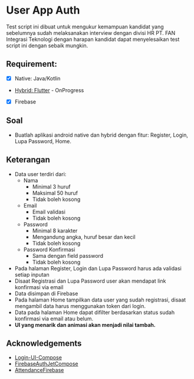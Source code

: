 # User App Auth
Test script ini dibuat untuk mengukur kemampuan kandidat yang sebelumnya sudah melaksanakan interview dengan divisi HR PT. FAN Integrasi Teknologi dengan harapan kandidat dapat menyelesaikan test script ini dengan sebaik mungkin.

## Requirement:
- [x] Native: Java/Kotlin
- [Hybrid: Flutter](https://github.com/RobbyAkbar/UserAppFlutter) - OnProgress
- [x] Firebase

## Soal
- Buatlah aplikasi android native dan hybrid dengan fitur: Register, Login, Lupa Password, Home.

## Keterangan
- Data user terdiri dari:
    * Nama
        * Minimal 3 huruf
        * Maksimal 50 huruf
        * Tidak boleh kosong
    * Email
        * Email validasi
        * Tidak boleh kosong
    * Password
        * Minimal 8 karakter
        * Mengandung angka, huruf besar dan kecil
        * Tidak boleh kosong
    * Password Konfirmasi
        * Sama dengan field password
        * Tidak boleh kosong
- Pada halaman Register, Login dan Lupa Password harus ada validasi setiap inputan
- Disaat Registrasi dan Lupa Password user akan mendapat link konfirmasi via email
- Data disimpan di Firebase
- Pada halaman Home tampilkan data user yang sudah registrasi, disaat mengambil data harus menggunakan token dari login.
- Data pada halaman Home dapat difilter berdasarkan status sudah konfirmasi via email atau belum.
- **UI yang menarik dan animasi akan menjadi nilai tambah.**

## Acknowledgements
- [Login-UI-Compose](https://github.com/B-L-Studios/Login-UI-Compose)
- [FirebaseAuthJetCompose](https://github.com/meshramaravind/FirebaseAuthJetCompose)
- [AttendanceFirebase](https://github.com/verindrarizya/AttendanceFirebase)
